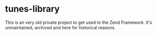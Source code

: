 # tunes-library

This is an very old private project to get used to the Zend Framework. It's
unmaintained, archived and here for historical reasons.
